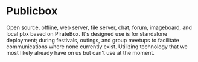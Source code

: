 # Publicbox
Open source, offline, web server, file server, chat, forum, imageboard, and local pbx based on PirateBox. It's designed use is for standalone deployment; during festivals, outings, and group meetups to facilitate communications where none currently exist. Utilizing technology that we most likely already have on us but can't use at the moment.
